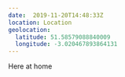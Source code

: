```yaml
---
date:  2019-11-20T14:48:33Z
location: Location
geolocation: 
  latitude: 51.58579088840009
  longitude: -3.020467893864131
---
```

Here at home


